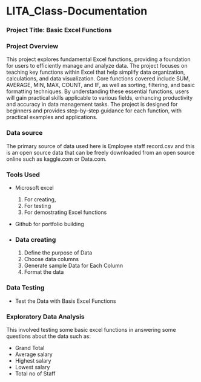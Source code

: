 # LITA_Class-Documentation
### Project Title: Basic Excel Functions
### Project Overview

This project explores fundamental Excel functions, providing a foundation for users to efficiently manage and analyze data. The project focuses on teaching key functions within Excel that help simplify data organization, calculations, and data visualization. Core functions covered include SUM, AVERAGE, MIN, MAX, COUNT, and IF, as well as sorting, filtering, and basic formatting techniques. By understanding these essential functions, users will gain practical skills applicable to various fields, enhancing productivity and accuracy in data management tasks. The project is designed for beginners and provides step-by-step guidance for each function, with practical examples and applications.
### Data source
The primary source of data used here is Employee staff record.csv and this is an open source data that can be freely downloaded from an open source online such as kaggle.com or Data.com.
### Tools Used
- Microsoft excel
   1. For creating,
   2. For testing
   3. For demostrating Excel functions
- Github for portfolio building

- ### Data creating
   1. Define the purpose of Data
   2. Choose data columns
   3. Generate sample Data for Each Column
   4. Format the data
 
### Data Testing
- Test the Data with Basis Excel Functions

### Exploratory Data Analysis
This involved testing some basic excel functions in answering some questions about the data such as:
 - Grand Total
-  Average salary
 -  Highest salary
 - Lowest salary
- Total no of Staff

